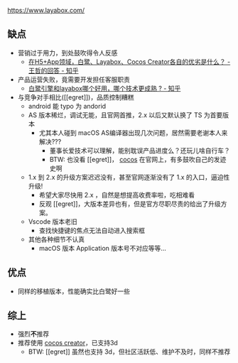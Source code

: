 https://www.layabox.com/


## 缺点
- 营销过于用力，到处鼓吹得令人反感
  - [在H5+App领域，白鹭、Layabox、Cocos Creator各自的优劣是什么？ - 王哲的回答 - 知乎](https://www.zhihu.com/question/48232090/answer/125508247)
- 产品运营失败，竟需要开发担任客服职责
  - [白鹭引擎和layabox哪个好用，哪个技术更成熟 ? - 知乎](https://www.zhihu.com/question/37819832/answer/414867181)
- 与竞争对手相比([[egret]])，品质控制糟糕
  - android 能 typo 为 andorid
  - AS 版本稀烂，调试无能，且官网首推，2.x 以后又默认换了 TS 为首要版本
    - 尤其本人碰到 macOS AS编译器出现几次问题，居然需要老谢本人来解决???
      - 董事长爱技术可以理解，能别耽误产品进度么？还玩儿啥自行车？
      - BTW: 也没看 [[egret]]， [cocos](cocos2dx) 在官网上，有多鼓吹自己的发迹史啊
  - 1.x 到 2.x 的升级方案迟迟没有，甚至官网逐渐没有了 1.x 的入口，逼迫性升级!
    - 希望大家尽快用 2.x ，自然是想提高收费率啦，吃相难看
    - 反观 [[egret]]，大版本差异也有，但是官方尽职尽责的给出了升级方案。
  - Vscode 版本老旧
    - 查找快捷键的焦点无法自动进入搜索框
  - 其他各种细节不认真
    - macOS 版本 Application 版本号不对应等等...


## 优点
- 同样的移植版本，性能确实比白鹭好一些


## 综上
- 强烈**不**推荐
- 推荐使用 [cocos creator](cocos2dx#cocos-creator)，已支持3d
  - BTW: [[egret]] 虽然也支持 3d，但社区活跃低、维护不及时，同样不推荐
